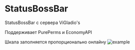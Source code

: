 # StatusBossBar
StatusBossBar с сервера ViGladio's

Поддерживает PurePerms и EconomyAPI

Шкала заполняется пропорционально онлайну
![example](https://pp.userapi.com/c841522/v841522931/8099/ZaWRbHVZUzY.jpg)
